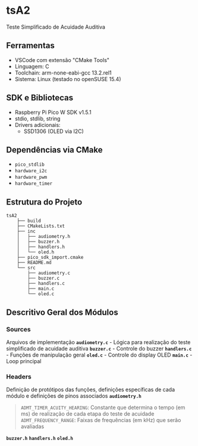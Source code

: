 # tsA2
Teste Simplificado de Acuidade Auditiva



## Ferramentas
  * VSCode com extensão "CMake Tools"
  * Linguagem: C
  * Toolchain: arm-none-eabi-gcc 13.2.rel1
  * Sistema: Linux (testado no openSUSE 15.4)



## SDK e Bibliotecas
  * Raspberry Pi Pico W SDK v1.5.1
  * stdio, stdlib, string
  * Drivers adicionais:
    * SSD1306 (OLED via I2C)



## Dependências via CMake
  * `pico_stdlib`
  * `hardware_i2c`
  * `hardware_pwm`
  * `hardware_timer`



## Estrutura do Projeto
```
tsA2
    ├── build
    ├── CMakeLists.txt
    ├── inc
    │   ├── audiometry.h
    │   ├── buzzer.h
    │   ├── handlers.h
    │   └── oled.h
    ├── pico_sdk_import.cmake
    ├── README.md
    └── src
        ├── audiometry.c
        ├── buzzer.c
        ├── handlers.c
        ├── main.c
        └── oled.c
```



## Descritivo Geral dos Módulos
### Sources
Arquivos de implementação
**`audiometry.c`** - Lógica para realização do teste simplificado de acuidade auditiva
**`buzzer.c`** - Controle do buzzer
**`handlers.c`** - Funções de manipulação geral
**`oled.c`** - Controle do display OLED
**`main.c`** - Loop principal
### Headers
Definição de protótipos das funções, definições específicas de cada módulo e definições de pinos associados
**`audiometry.h`**
> `ADMT_TIMER_ACUITY_HEARING`: Constante que determina o tempo (em ms) de realização de cada etapa do teste de acuidade
> `ADMT_FREQUENCY_RANGE`: Faixas de frequências (em kHz) que serão avaliadas

**`buzzer.h`**
**`handlers.h`**
**`oled.h`**